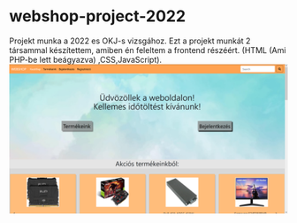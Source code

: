 # webshop-project-2022
Projekt munka a 2022 es OKJ-s vizsgához.
Ezt a projekt munkát 2 társammal készítettem, amiben én feleltem a frontend részéért. (HTML (Ami PHP-be lett beágyazva) ,CSS,JavaScript).
![desktop](https://github.com/NZol1/webshop-project-2022/blob/main/OKJ/Desktop/img1.png?raw=true)
